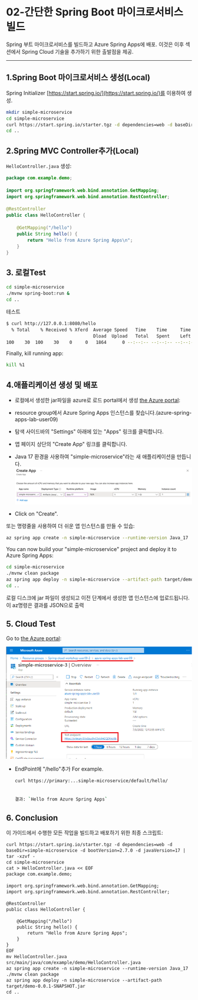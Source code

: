 # 02-간단한 Spring Boot 마이크로서비스 빌드

 Spring 부트 마이크로서비스를 빌드하고 Azure Spring Apps에 배포. 이것은 이후 섹션에서 Spring Cloud 기술을 추가하기 위한 출발점을 제공.

---

## 1.Spring Boot 마이크로서비스 생성(Local)
Spring Initializer [https://start.spring.io/](https://start.spring.io/)를 이용하여 생성.

```bash
mkdir simple-microservice
cd simple-microservice
curl https://start.spring.io/starter.tgz -d dependencies=web -d baseDir=simple-microservice -d bootVersion=2.7.0 -d javaVersion=17 | tar -xzvf -
cd ..
```

## 2.Spring MVC Controller추가(Local)

`HelloController.java` 생성:

```java
package com.example.demo;

import org.springframework.web.bind.annotation.GetMapping;
import org.springframework.web.bind.annotation.RestController;

@RestController
public class HelloController {

    @GetMapping("/hello")
    public String hello() {
        return "Hello from Azure Spring Apps\n";
    }
}
```
## 3. 로컬Test

```bash
cd simple-microservice
./mvnw spring-boot:run &
cd ..
```

테스트
```bash
$ curl http://127.0.0.1:8080/hello
  % Total    % Received % Xferd  Average Speed   Time    Time     Time  Current
                                 Dload  Upload   Total   Spent    Left  Speed
100    30  100    30    0     0   1864      0 --:--:-- --:--:-- --:--:--  2307Hello from Azure Spring Cloud
```

Finally, kill running app:

```bash
kill %1
```

## 4.애플리케이션 생성 및 배포
- 로컬에서 생성한 jar파일을 azure로 로드
portal에서 생성 [the Azure portal](https://portal.azure.com/?WT.mc_id=azurespringcloud-github-judubois):

- resource group에서 Azure Spring Apps 인스턴스를 찾습니다.(azure-spring-apps-lab-user09)
- 탐색 사이드바의 "Settings" 아래에 있는 "Apps" 링크를 클릭합니다.
- 앱 페이지 상단의 "Create App" 링크를 클릭합니다.
- Java 17 환경을 사용하여 "simple-microservice"라는 새 애플리케이션을 만듭니다.
![Create application](images/3-00-create-application.png)
- Click on "Create".

또는 명령줄을 사용하여 더 쉬운 앱 인스턴스를 만들 수 있습:

```bash
az spring app create -n simple-microservice --runtime-version Java_17
```

You can now build your "simple-microservice" project and deploy it to Azure Spring Apps:

```bash
cd simple-microservice
./mvnw clean package
az spring app deploy -n simple-microservice --artifact-path target/demo-0.0.1-SNAPSHOT.jar
cd ..
```
로컬 디스크에 jar 파일이 생성되고 이전 단계에서 생성한 앱 인스턴스에 업로드됩니다. 이 az명령은 결과를 JSON으로 출력

## 5. Cloud Test

Go to [the Azure portal](https://portal.azure.com/?WT.mc_id=azurespringcloud-github-judubois):

![Test endpoint](images/3-02-deploy.png)


- EndPoint에 "/hello"추가
For example.
    ```bash
    curl https://primary:...simple-microservice/default/hello/


    결과: `Hello from Azure Spring Apps`
    ```

## 6. Conclusion

이 가이드에서 수행한 모든 작업을 빌드하고 배포하기 위한 최종 스크립트:

```
curl https://start.spring.io/starter.tgz -d dependencies=web -d baseDir=simple-microservice -d bootVersion=2.7.0 -d javaVersion=17 | tar -xzvf -
cd simple-microservice
cat > HelloController.java << EOF
package com.example.demo;

import org.springframework.web.bind.annotation.GetMapping;
import org.springframework.web.bind.annotation.RestController;

@RestController
public class HelloController {

    @GetMapping("/hello")
    public String hello() {
        return "Hello from Azure Spring Apps";
    }
}
EOF
mv HelloController.java src/main/java/com/example/demo/HelloController.java
az spring app create -n simple-microservice --runtime-version Java_17
./mvnw clean package
az spring app deploy -n simple-microservice --artifact-path target/demo-0.0.1-SNAPSHOT.jar
cd ..
```

